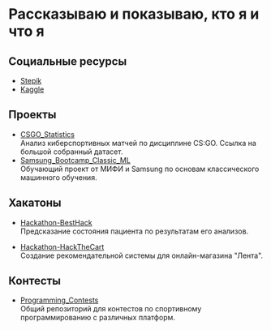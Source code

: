 # Рассказываю и показываю, кто я и что я

## Социальные ресурсы

- [Stepik](https://stepik.org/users/190887071)
- [Kaggle](https://www.kaggle.com/kealfeyne/competitions?tab=active)
 
## Проекты

- [CSGO_Statistics](https://github.com/Kealfeyne/CSGO_Statistics)  
Анализ киберспортивных матчей по дисциплине CS:GO. Ссылка на большой собранный датасет.
- [Samsung_Bootcamp_Classic_ML](https://github.com/Kealfeyne/Samsung_Bootcamp_Classic_ML)  
Обучающий проект от МИФИ и Samsung по основам классического машинного обучения.

## Хакатоны

- [Hackathon-BestHack](https://github.com/PunkButterfly/Hackathon-BestHack)  
Предсказание состояния пациента по результатам его анализов.

- [Hackathon-HackTheCart](https://github.com/PunkButterfly/Hackathon-HackTheCart)  
Создание рекомендательной системы для онлайн-магазина "Лента".

## Контесты

- [Programming_Contests](https://github.com/Kealfeyne/Programming_Contests)  
Общий репозиторий для контестов по спортивному программированию с различных платформ.
